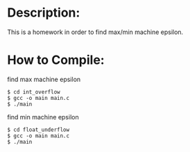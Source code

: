 # Description:

This is a homework in order to find max/min machine epsilon.

# How to Compile:
find max machine epsilon
```shell=
$ cd int_overflow
$ gcc -o main main.c
$ ./main
```

find min machine epsilon
```shell=
$ cd float_underflow
$ gcc -o main main.c
$ ./main
```


